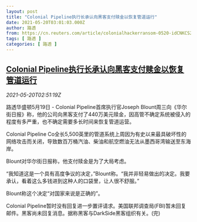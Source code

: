 ```yaml
---
layout: post
title: "Colonial Pipeline执行长承认向黑客支付赎金以恢复管道运行"
date: 2021-05-20T03:01:03.000Z
author: 路透
from: https://cn.reuters.com/article/colonialhackerransom-0520-idCNKCS2D106O
tags: [ 路透 ]
categories: [ 路透 ]
---
```

<!--1621479663000-->
[Colonial Pipeline执行长承认向黑客支付赎金以恢复管道运行](https://cn.reuters.com/article/colonialhackerransom-0520-idCNKCS2D106O)
------

<div>
<div><i>2021-05-20T02:51:19Z</i></div><p>路透华盛顿5月19日 - Colonial Pipeline首席执行官Joseph Blount周三向《华尔街日报》称，他的公司向黑客支付了440万美元赎金，因高管不确定系统被侵入的程度有多严重，也不确定需要多长时间来恢复管道运营。</p><p>Colonial Pipeline Co全长5,500英里的管道系统上周因为有史以来最具破坏性的网络攻击而关闭，导致数百万桶汽油、柴油和航空燃油无法从墨西哥湾输送至东海岸。</p><p>Blount对华尔街日报称，他支付赎金是为了大局考虑。</p><p>“我知道这是一个具有高度争议的决定，”Blount称。“我并非轻易做出的决定。我要承认，看着这么多钱进到这种人的口袋里，让人很不舒服。”</p><p>Blount称这个决定“对国家来说是正确的”。</p><p>Colonial Pipeline暂时没有回复进一步置评请求。美国联邦调查局(FBI)暂未回复邮件。黑客尚未回复消息。据称黑客与DarkSide黑客组织有关。(完)</p>
</div>
